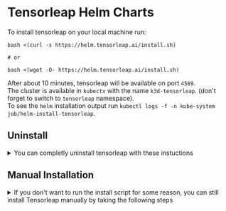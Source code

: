 # Tensorleap Helm Charts

To install tensorleap on your local machine run:

```
bash <(curl -s https://helm.tensorleap.ai/install.sh)

# or

bash <(wget -O- https://helm.tensorleap.ai/install.sh)
```

After about 10 minutes, tensorleap will be available on port `4589`. \
The cluster is available in `kubectx` with the name `k3d-tensorleap`. (don't forget to switch to `tensorleap` namespace). \
To see the `helm` installation output run `kubectl logs -f -n kube-system job/helm-install-tensorleap`.

## Uninstall

<details>
<summary>You can completly uninstall tensorleap with these instuctions</summary>

```bash
# Delete main cluster
k3d cluster delete tensorleap

# Remove docker registry with cached images
k3d registry delete tensorleap-registry

# Remove docker internal cache
docker system prune --volumes --all --force

# Remove configuration and state files
rm -rf /var/lib/tensorleap/standalone
```

</details>

## Manual Installation

<details>
<summary>If you don't want to run the install script for some reason, you can still install Tensorleap manually by taking the following steps</summary>

1. Install [docker](https://docs.docker.com/get-docker/) and [k3d](https://k3d.io/v5.4.6/#installation).
2. Create the needed directory structure:

```bash
VAR_DIR='/var/lib/tensorleap/standalone'
sudo mkdir -p $VAR_DIR
sudo chmod -R 777 $VAR_DIR
mkdir -p $VAR_DIR/manifests
mkdir -p $VAR_DIR/storage
mkdir -p $VAR_DIR/scripts
```

3. Download configuration files from the [config](./config) folder in this repo:

```bash
VAR_DIR='/var/lib/tensorleap/standalone'
BASE_CONFIG_URL='https://raw.githubusercontent.com/tensorleap/helm-charts/master/config'
curl $BASE_CONFIG_URL/k3d-config.yaml -o $VAR_DIR/manifests/k3d-config.yaml
curl $BASE_CONFIG_URL/tensorleap.yaml -o $VAR_DIR/manifests/tensorleap.yaml
curl $BASE_CONFIG_URL/k3d-entrypoint.sh -o $VAR_DIR/scripts/k3d-entrypoint.sh
chmod +x $VAR_DIR/scripts/k3d-entrypoint.sh
```

4. (optional) Setup volume mounts by updating the configuration files:

```yaml
# /var/lib/tensorleap/standalone/manifests/k3d-config.yaml
volumes:
  - volume: ...
  - volume: ...
  - volume: path/on/host:path/inside/container

# /var/lib/tensorleap/standalone/manifests/tensorleap.yaml
spec:
  ...
  valuesContent: |-
    tensorleap-engine:
      localDataDirectory: /path/inside/container
```

5. (optional) Enable experimental GPU support:
   1. Make sure to have [nvidia drivers](https://docs.nvidia.com/datacenter/tesla/tesla-installation-notes/index.html#ubuntu-lts) installed and configured to [work with docker](https://docs.nvidia.com/datacenter/cloud-native/container-toolkit/install-guide.html#installing-on-ubuntu-and-debian).
   2. Update the configuration files:

```yaml
# /var/lib/tensorleap/standalone/manifests/k3d-config.yaml
image: us-central1-docker.pkg.dev/tensorleap/main/k3s:v1.23.8-k3s1-cuda
options:
  runtime:
    gpuRequest: all

# /var/lib/tensorleap/standalone/manifests/tensorleap.yaml
spec:
  ...
  valuesContent: |-
    tensorleap-engine:
      gpu: true
```

6. Create a local docker registry (running in a container):

```bash
k3d registry create tensorleap-registry -p 5699
```

7. (optional): Pull the images listed in [images.txt](./images.txt), and push them to the local repository. This will allow faster startup and offline usage.

```
for image in $(curl https://raw.githubusercontent.com/tensorleap/helm-charts/master/images.txt);
do
  target=$(echo $image | sed "s/[^\/]*\//127.0.0.1:5699\//" | sed 's/@.*$//')
  docker pull $image && \
  docker tag $image $target && \
  docker push $target
done
```

8. Create a cluster with tensorleap installed:

```bash
k3d cluster create --config /var/lib/tensorleap/standalone/manifests/k3d-config.yaml
```

note that it will take some time for the installation to be ready. \
You can monitor progress by inspecting the cluster with `kubectl`

9. Create a directory inside the container for db backups

```
docker exec -it k3d-tensorleap-server-0 mkdir -m 777 /mongodb-backups
```

10. After the self initialization of the cluster, Tensorleap should be available on http://127.0.0.1:4589
</details>
